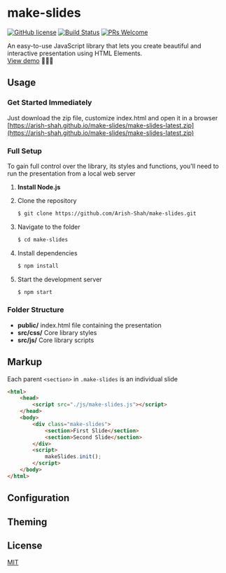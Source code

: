 # make-slides

[![GitHub license](https://img.shields.io/github/license/Arish-Shah/make-slides?color=blue)](https://github.com/Arish-Shah/make-slides/blob/master/LICENSE) [![Build Status](https://travis-ci.com/Arish-Shah/make-slides.svg?branch=master)](https://travis-ci.com/Arish-Shah/make-slides) [![PRs Welcome](https://img.shields.io/badge/PRs-welcome-brightgreen.svg)]()

An easy-to-use JavaScript library that lets you create beautiful and interactive presentation using HTML Elements.\
[View demo](https://arish-shah.github.io/make-slides)
🌈📝🚀

## Usage

### Get Started Immediately

Just download the zip file, customize index.html and open it in a browser\
[https://arish-shah.github.io/make-slides/make-slides-latest.zip](https://arish-shah.github.io/make-slides/make-slides-latest.zip)

### Full Setup

To gain full control over the library, its styles and functions, you'll need to run the presentation from a local web server

1. **Install Node.js**

1. Clone the repository

   ```sh
   $ git clone https://github.com/Arish-Shah/make-slides.git
   ```

1. Navigate to the folder
   ```sh
   $ cd make-slides
   ```
1. Install dependencies
   ```sh
   $ npm install
   ```
1. Start the development server
   ```sh
   $ npm start
   ```

### Folder Structure

- **public/** index.html file containing the presentation
- **src/css/** Core library styles
- **src/js/** Core library scripts

## Markup

Each parent `<section>` in `.make-slides` is an individual slide

```html
<html>
	<head>
		<script src="./js/make-slides.js"></script>
	</head>
	<body>
		<div class="make-slides">
			<section>First Slide</section>
			<section>Second Slide</section>
		</div>
		<script>
			makeSlides.init();
		</script>
	</body>
</html>
```

## Configuration

## Theming

## License

[MIT](LICENSE)
